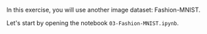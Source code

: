 In this exercise, you will use another image dataset: Fashion-MNIST.

Let's start by opening the notebook `03-Fashion-MNIST.ipynb`.
